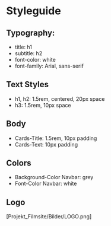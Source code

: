 # Styleguide

## Typography: 
- title: h1
- subtitle: h2
- font-color: white
- font-family: Arial, sans-serif

## Text Styles
- h1, h2: 1.5rem, centered, 20px space
- h3: 1.5rem, 10px space

## Body
- Cards-Title: 1.5rem, 10px padding
- Cards-Text: 10px padding

## Colors
- Background-Color Navbar: grey
- Font-Color Navbar: white

## Logo
[Projekt_Filmsite/Bilder/LOGO.png]
